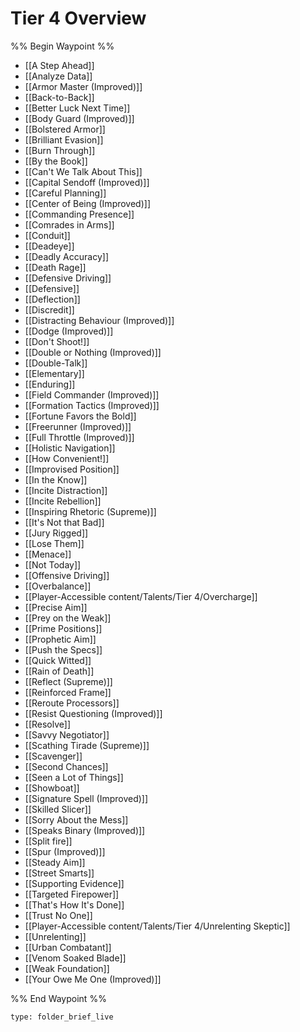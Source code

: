 # Tier 4 Overview

%% Begin Waypoint %%
- [[A Step Ahead]]
- [[Analyze Data]]
- [[Armor Master (Improved)]]
- [[Back-to-Back]]
- [[Better Luck Next Time]]
- [[Body Guard (Improved)]]
- [[Bolstered Armor]]
- [[Brilliant Evasion]]
- [[Burn Through]]
- [[By the Book]]
- [[Can't We Talk About This]]
- [[Capital Sendoff (Improved)]]
- [[Careful Planning]]
- [[Center of Being (Improved)]]
- [[Commanding Presence]]
- [[Comrades in Arms]]
- [[Conduit]]
- [[Deadeye]]
- [[Deadly Accuracy]]
- [[Death Rage]]
- [[Defensive Driving]]
- [[Defensive]]
- [[Deflection]]
- [[Discredit]]
- [[Distracting Behaviour (Improved)]]
- [[Dodge (Improved)]]
- [[Don't Shoot!]]
- [[Double or Nothing (Improved)]]
- [[Double-Talk]]
- [[Elementary]]
- [[Enduring]]
- [[Field Commander (Improved)]]
- [[Formation Tactics (Improved)]]
- [[Fortune Favors the Bold]]
- [[Freerunner (Improved)]]
- [[Full Throttle (Improved)]]
- [[Holistic Navigation]]
- [[How Convenient!]]
- [[Improvised Position]]
- [[In the Know]]
- [[Incite Distraction]]
- [[Incite Rebellion]]
- [[Inspiring Rhetoric (Supreme)]]
- [[It's Not that Bad]]
- [[Jury Rigged]]
- [[Lose Them]]
- [[Menace]]
- [[Not Today]]
- [[Offensive Driving]]
- [[Overbalance]]
- [[Player-Accessible content/Talents/Tier 4/Overcharge]]
- [[Precise Aim]]
- [[Prey on the Weak]]
- [[Prime Positions]]
- [[Prophetic Aim]]
- [[Push the Specs]]
- [[Quick Witted]]
- [[Rain of Death]]
- [[Reflect (Supreme)]]
- [[Reinforced Frame]]
- [[Reroute Processors]]
- [[Resist Questioning (Improved)]]
- [[Resolve]]
- [[Savvy Negotiator]]
- [[Scathing Tirade (Supreme)]]
- [[Scavenger]]
- [[Second Chances]]
- [[Seen a Lot of Things]]
- [[Showboat]]
- [[Signature Spell (Improved)]]
- [[Skilled Slicer]]
- [[Sorry About the Mess]]
- [[Speaks Binary (Improved)]]
- [[Split fire]]
- [[Spur (Improved)]]
- [[Steady Aim]]
- [[Street Smarts]]
- [[Supporting Evidence]]
- [[Targeted Firepower]]
- [[That's How It's Done]]
- [[Trust No One]]
- [[Player-Accessible content/Talents/Tier 4/Unrelenting Skeptic]]
- [[Unrelenting]]
- [[Urban Combatant]]
- [[Venom Soaked Blade]]
- [[Weak Foundation]]
- [[Your Owe Me One (Improved)]]

%% End Waypoint %%

 
```ccard
type: folder_brief_live
```
 
